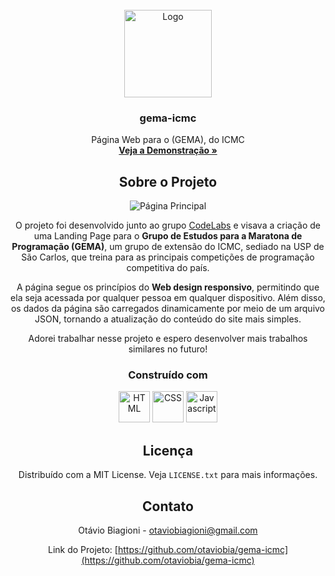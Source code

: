 <!-- PROJECT LOGO -->
<br/>
<div align="center">
  <a href="https://github.com/otaviobia/gema-icmc">
    <img src="https://th.bing.com/th/id/OIP.FIK0boKmnZIGzMh-VQ8PgwHaHa?rs=1&pid=ImgDetMain" alt="Logo" width="140" height="140">
  </a>
  
  <h3 align="center">gema-icmc</h3>

  <p align="center">
Página Web para o  (GEMA), do ICMC
    <br/>
    <a href="https://otavio.fun/gema-icmc"><strong>Veja a Demonstração »</strong></a>

<!-- ABOUT THE PROJECT -->
## Sobre o Projeto

![Página Principal](https://i.imgur.com/9EXIbnc.png)

O projeto foi desenvolvido junto ao grupo [CodeLabs](https://codelab-icmc.netlify.app/) e visava a criação de uma Landing Page para o **Grupo de Estudos para a Maratona de Programação (GEMA)**, um grupo de extensão do ICMC, sediado na USP de São Carlos, que treina para as principais competições de programação competitiva do país.

A página segue os princípios do **Web design responsivo**, permitindo que ela seja acessada por qualquer pessoa em qualquer dispositivo. Além disso, os dados da página são carregados dinamicamente  por meio de um arquivo JSON, tornando a atualização do conteúdo do site mais simples.

Adorei trabalhar nesse projeto e espero desenvolver mais trabalhos similares no futuro!

### Construído com

<img src="https://cdn.jsdelivr.net/gh/devicons/devicon@latest/icons/html5/html5-original-wordmark.svg" alt="HTML" width="50" height="50"/>
<img src="https://cdn.jsdelivr.net/gh/devicons/devicon@latest/icons/css3/css3-original-wordmark.svg" alt="CSS" width="50" height="50"/>
<img src="https://cdn.jsdelivr.net/gh/devicons/devicon@latest/icons/javascript/javascript-original.svg" alt="Javascript" width="50" height="50"/>

<!-- LICENSE -->
## Licença

Distribuído com a MIT License. Veja `LICENSE.txt` para mais informações.

<!-- CONTACT -->
## Contato

Otávio Biagioni - otaviobiagioni@gmail.com

Link do Projeto: [https://github.com/otaviobia/gema-icmc](https://github.com/otaviobia/gema-icmc)
